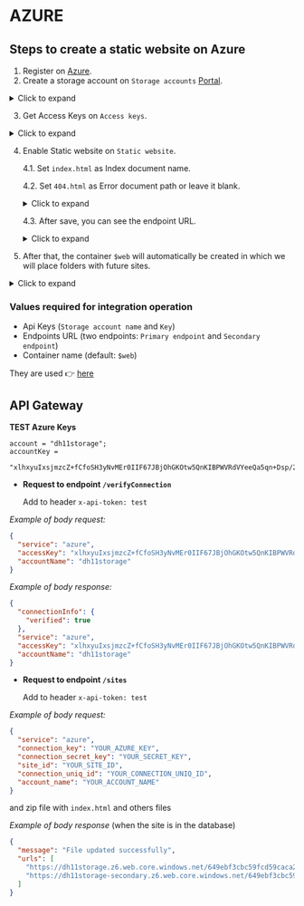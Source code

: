 # AZURE

## Steps to create a static website on Azure

1. Register on [Azure](https://azure.microsoft.com/en-us/).
2. Create a storage account on `Storage accounts` [Portal](https://portal.azure.com/#home).
<details>
  <summary>Click to expand</summary>

[![Image from Gyazo](https://i.gyazo.com/fe5200e939b1762c85dbd9ea0cf30aa6.png)](https://gyazo.com/fe5200e939b1762c85dbd9ea0cf30aa6)

</details>

3. Get Access Keys on `Access keys`.
<details>
  <summary>Click to expand</summary>

[![Image from Gyazo](https://i.gyazo.com/1f46623a355b342ceb95469c47d5a88b.png)](https://gyazo.com/1f46623a355b342ceb95469c47d5a88b)

</details>

4.  Enable Static website on `Static website`.

    4.1. Set `index.html` as Index document name.

    4.2. Set `404.html` as Error document path or leave it blank.
      <details>
        <summary>Click to expand</summary>

    [![Image from Gyazo](https://i.gyazo.com/99589554032b631d8920f470e844a22f.png)](https://gyazo.com/99589554032b631d8920f470e844a22f)

      </details>

    4.3. After save, you can see the endpoint URL.
    <details>
    <summary>Click to expand</summary>

        [![Image from Gyazo](https://i.gyazo.com/26b8a5f491d7afc69a1ddba7ff4c9184.png)](https://gyazo.com/26b8a5f491d7afc69a1ddba7ff4c9184)

      </details>

5.  After that, the container `$web` will automatically be created in which we will place folders with future sites.

  <details>
    <summary>Click to expand</summary>

[![Image from Gyazo](https://i.gyazo.com/d41022f7e8b76b9f1bf6df03e2994b73.png)](https://gyazo.com/d41022f7e8b76b9f1bf6df03e2994b73)

  </details>

### Values required for integration operation

- Api Keys (`Storage account name` and `Key`)
- Endpoints URL (two endpoints: `Primary endpoint` and `Secondary endpoint`)
- Container name (default: `$web`)

They are used 👉 [here](/src/clouds/azure/index.ts)

## API Gateway

**TEST Azure Keys**

```text
account = "dh11storage";
accountKey =
  "xlhxyuIxsjmzcZ+fCfoSH3yNvMEr0IIF67JBjOhGKOtw5QnKIBPWVRdVYeeQa5qn+Dsp/2dRGWxg+AStMTMpUQ==";
```

- **Request to endpoint `/verifyConnection`**

  Add to header `x-api-token: test`

_Example of body request:_

```json
{
  "service": "azure",
  "accessKey": "xlhxyuIxsjmzcZ+fCfoSH3yNvMEr0IIF67JBjOhGKOtw5QnKIBPWVRdVYeeQa5qn+Dsp/2dRGWxg+AStMTMpUQ==",
  "accountName": "dh11storage"
}
```

_Example of body response:_

```json
{
  "connectionInfo": {
    "verified": true
  },
  "service": "azure",
  "accessKey": "xlhxyuIxsjmzcZ+fCfoSH3yNvMEr0IIF67JBjOhGKOtw5QnKIBPWVRdVYeeQa5qn+Dsp/2dRGWxg+AStMTMpUQ==",
  "accountName": "dh11storage"
}
```
- **Request to endpoint `/sites`**

  Add to header `x-api-token: test`

_Example of body request:_

```json
{
  "service": "azure",
  "connection_key": "YOUR_AZURE_KEY",
  "connection_secret_key": "YOUR_SECRET_KEY",
  "site_id": "YOUR_SITE_ID",
  "connection_uniq_id": "YOUR_CONNECTION_UNIQ_ID",
  "account_name": "YOUR_ACCOUNT_NAME"
}
```
and zip file with `index.html` and others files

_Example of body response_ (when the site is in the database)

```json
{
  "message": "File updated successfully",
  "urls": [
    "https://dh11storage.z6.web.core.windows.net/649ebf3cbc59fcd59caca2cd",
    "https://dh11storage-secondary.z6.web.core.windows.net/649ebf3cbc59fcd59caca2cd"
  ]
}
```
